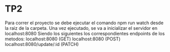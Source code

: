 # TP2

Para correr el proyecto se debe ejecutar el comando npm run watch desde la raiz de la carpeta. Una vez ejecutado, se va a inicializar el servidor en localhost:8080
Siendo los siguientes los correspondientes endpoints de los metodos:
localhost:8080 (GET)
localhost:8080 (POST)
localhost:8080/update/:id (PATCH)
